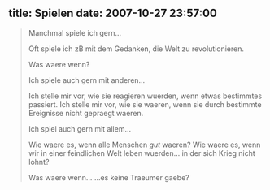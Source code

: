 title: Spielen
date: 2007-10-27 23:57:00
---

> Manchmal spiele ich gern… 
> 
> Oft spiele ich zB mit dem Gedanken, 
> die Welt zu revolutionieren. 
> 
> Was waere wenn? 
> 
> Ich spiele auch gern mit anderen… 
> 
> Ich stelle mir vor, wie sie reagieren wuerden, 
> wenn etwas bestimmtes passiert. 
> Ich stelle mir vor, wie sie waeren, 
> wenn sie durch bestimmte Ereignisse nicht gepraegt waeren. 
> 
> Ich spiel auch gern mit allem… 
> 
> Wie waere es, wenn alle Menschen _gut_ waeren? 
> Wie waere es, wenn wir in einer feindlichen Welt leben wuerden… 
> in der sich Krieg nicht lohnt? 
> 
> Was waere wenn… 
> …es keine Traeumer gaebe?
